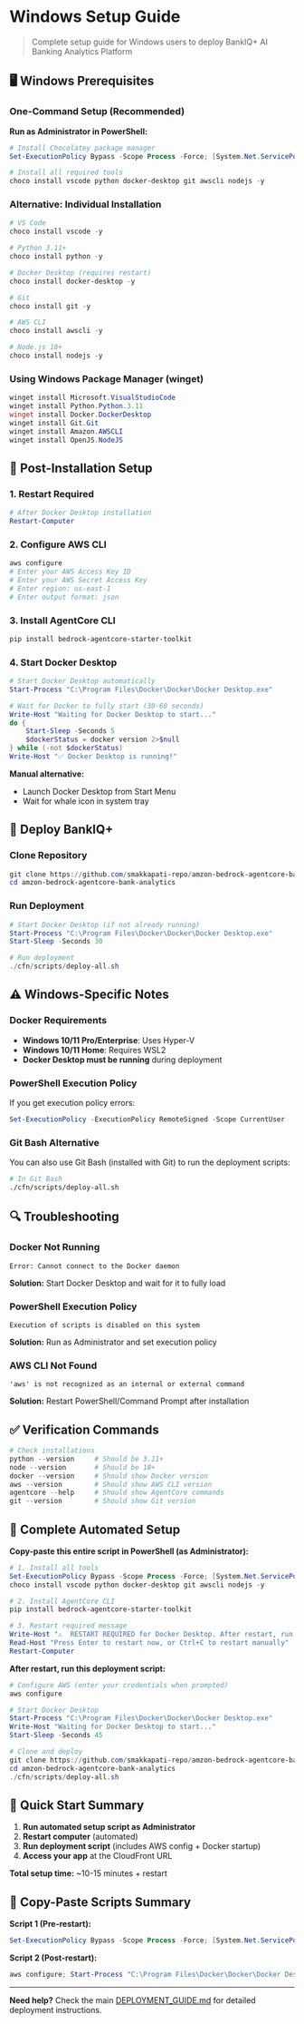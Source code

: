# Windows Setup Guide

> Complete setup guide for Windows users to deploy BankIQ+ AI Banking Analytics Platform

## 🖥️ Windows Prerequisites

### One-Command Setup (Recommended)

**Run as Administrator in PowerShell:**

```powershell
# Install Chocolatey package manager
Set-ExecutionPolicy Bypass -Scope Process -Force; [System.Net.ServicePointManager]::SecurityProtocol = [System.Net.ServicePointManager]::SecurityProtocol -bor 3072; iex ((New-Object System.Net.WebClient).DownloadString('https://community.chocolatey.org/install.ps1'))

# Install all required tools
choco install vscode python docker-desktop git awscli nodejs -y
```

### Alternative: Individual Installation

```powershell
# VS Code
choco install vscode -y

# Python 3.11+
choco install python -y

# Docker Desktop (requires restart)
choco install docker-desktop -y

# Git
choco install git -y

# AWS CLI
choco install awscli -y

# Node.js 18+
choco install nodejs -y
```

### Using Windows Package Manager (winget)

```powershell
winget install Microsoft.VisualStudioCode
winget install Python.Python.3.11
winget install Docker.DockerDesktop
winget install Git.Git
winget install Amazon.AWSCLI
winget install OpenJS.NodeJS
```

## 🔧 Post-Installation Setup

### 1. Restart Required
```powershell
# After Docker Desktop installation
Restart-Computer
```

### 2. Configure AWS CLI
```powershell
aws configure
# Enter your AWS Access Key ID
# Enter your AWS Secret Access Key  
# Enter region: us-east-1
# Enter output format: json
```

### 3. Install AgentCore CLI
```powershell
pip install bedrock-agentcore-starter-toolkit
```

### 4. Start Docker Desktop
```powershell
# Start Docker Desktop automatically
Start-Process "C:\Program Files\Docker\Docker\Docker Desktop.exe"

# Wait for Docker to fully start (30-60 seconds)
Write-Host "Waiting for Docker Desktop to start..."
do {
    Start-Sleep -Seconds 5
    $dockerStatus = docker version 2>$null
} while (-not $dockerStatus)
Write-Host "✅ Docker Desktop is running!"
```

**Manual alternative:**
- Launch Docker Desktop from Start Menu
- Wait for whale icon in system tray

## 🚀 Deploy BankIQ+

### Clone Repository
```powershell
git clone https://github.com/smakkapati-repo/amzon-bedrock-agentcore-bank-analytics.git
cd amzon-bedrock-agentcore-bank-analytics
```

### Run Deployment
```powershell
# Start Docker Desktop (if not already running)
Start-Process "C:\Program Files\Docker\Docker\Docker Desktop.exe"
Start-Sleep -Seconds 30

# Run deployment
./cfn/scripts/deploy-all.sh
```

## ⚠️ Windows-Specific Notes

### Docker Requirements
- **Windows 10/11 Pro/Enterprise**: Uses Hyper-V
- **Windows 10/11 Home**: Requires WSL2
- **Docker Desktop must be running** during deployment

### PowerShell Execution Policy
If you get execution policy errors:
```powershell
Set-ExecutionPolicy -ExecutionPolicy RemoteSigned -Scope CurrentUser
```

### Git Bash Alternative
You can also use Git Bash (installed with Git) to run the deployment scripts:
```bash
# In Git Bash
./cfn/scripts/deploy-all.sh
```

## 🔍 Troubleshooting

### Docker Not Running
```
Error: Cannot connect to the Docker daemon
```
**Solution:** Start Docker Desktop and wait for it to fully load

### PowerShell Execution Policy
```
Execution of scripts is disabled on this system
```
**Solution:** Run as Administrator and set execution policy

### AWS CLI Not Found
```
'aws' is not recognized as an internal or external command
```
**Solution:** Restart PowerShell/Command Prompt after installation

## ✅ Verification Commands

```powershell
# Check installations
python --version     # Should be 3.11+
node --version       # Should be 18+
docker --version     # Should show Docker version
aws --version        # Should show AWS CLI version
agentcore --help     # Should show AgentCore commands
git --version        # Should show Git version
```

## 🚀 Complete Automated Setup

**Copy-paste this entire script in PowerShell (as Administrator):**

```powershell
# 1. Install all tools
Set-ExecutionPolicy Bypass -Scope Process -Force; [System.Net.ServicePointManager]::SecurityProtocol = [System.Net.ServicePointManager]::SecurityProtocol -bor 3072; iex ((New-Object System.Net.WebClient).DownloadString('https://community.chocolatey.org/install.ps1'))
choco install vscode python docker-desktop git awscli nodejs -y

# 2. Install AgentCore CLI
pip install bedrock-agentcore-starter-toolkit

# 3. Restart required message
Write-Host "⚠️  RESTART REQUIRED for Docker Desktop. After restart, run the deployment script below."
Read-Host "Press Enter to restart now, or Ctrl+C to restart manually"
Restart-Computer
```

**After restart, run this deployment script:**

```powershell
# Configure AWS (enter your credentials when prompted)
aws configure

# Start Docker Desktop
Start-Process "C:\Program Files\Docker\Docker\Docker Desktop.exe"
Write-Host "Waiting for Docker Desktop to start..."
Start-Sleep -Seconds 45

# Clone and deploy
git clone https://github.com/smakkapati-repo/amzon-bedrock-agentcore-bank-analytics.git
cd amzon-bedrock-agentcore-bank-analytics
./cfn/scripts/deploy-all.sh
```

## 🎯 Quick Start Summary

1. **Run automated setup script as Administrator**
2. **Restart computer** (automated)
3. **Run deployment script** (includes AWS config + Docker startup)
4. **Access your app** at the CloudFront URL

**Total setup time:** ~10-15 minutes + restart

## 📝 Copy-Paste Scripts Summary

**Script 1 (Pre-restart):**
```powershell
Set-ExecutionPolicy Bypass -Scope Process -Force; [System.Net.ServicePointManager]::SecurityProtocol = [System.Net.ServicePointManager]::SecurityProtocol -bor 3072; iex ((New-Object System.Net.WebClient).DownloadString('https://community.chocolatey.org/install.ps1')); choco install vscode python docker-desktop git awscli nodejs -y; pip install bedrock-agentcore-starter-toolkit; Restart-Computer
```

**Script 2 (Post-restart):**
```powershell
aws configure; Start-Process "C:\Program Files\Docker\Docker\Docker Desktop.exe"; Start-Sleep -Seconds 45; git clone https://github.com/smakkapati-repo/amzon-bedrock-agentcore-bank-analytics.git; cd amzon-bedrock-agentcore-bank-analytics; ./cfn/scripts/deploy-all.sh
```

---

**Need help?** Check the main [DEPLOYMENT_GUIDE.md](DEPLOYMENT_GUIDE.md) for detailed deployment instructions.